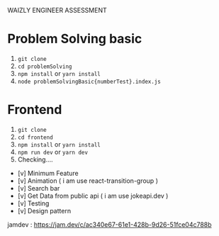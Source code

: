 WAIZLY ENGINEER ASSESSMENT

# Problem Solving basic

1. `git clone`
2. `cd problemSolving`
3. `npm install` or `yarn install`
4. `node problemSolvingBasic{numberTest}.index.js`


# Frontend
1. `git clone`
2. `cd frontend`
3. `npm install` or `yarn install`
4. `npm run dev` or `yarn dev`
5. Checking....

- [v] Minimum Feature
- [v] Animation ( i am use react-transition-group )
- [v] Search bar
- [v] Get Data from public api ( i am use jokeapi.dev )
- [v] Testing
- [v] Design pattern

jamdev : https://jam.dev/c/ac340e67-61e1-428b-9d26-51fce04c788b

